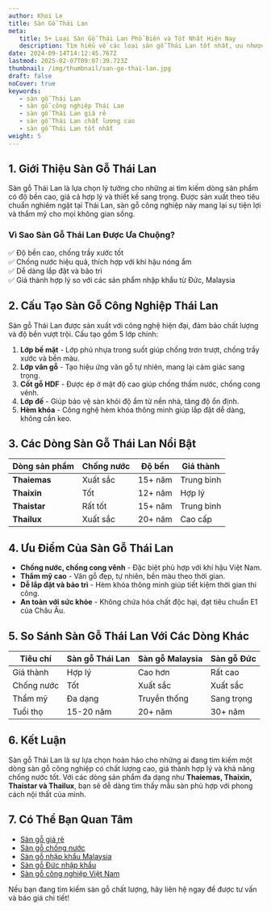 ```yaml
---
author: Khoi Le
title: Sàn Gỗ Thái Lan
meta:
   title: 5+ Loại Sàn Gỗ Thái Lan Phổ Biến và Tốt Nhất Hiện Nay
   description: Tìm hiểu về các loại sàn gỗ Thái Lan tốt nhất, ưu nhược điểm và lý do nên chọn sàn gỗ nhập khẩu từ Thái Lan.
date: 2024-09-14T14:12:45.767Z
lastmod: 2025-02-07T09:07:39.723Z
thumbnail: /img/thumbnail/san-go-thai-lan.jpg
draft: false
noCover: true
keywords:
   - sàn gỗ Thái Lan
   - sàn gỗ công nghiệp Thái Lan
   - sàn gỗ Thái Lan giá rẻ
   - sàn gỗ Thái Lan chất lượng cao
   - sàn gỗ Thái Lan tốt nhất
weight: 5
---
```


## **1. Giới Thiệu Sàn Gỗ Thái Lan**

Sàn gỗ Thái Lan là lựa chọn lý tưởng cho những ai tìm kiếm dòng sản phẩm có độ bền cao, giá cả hợp lý và thiết kế sang trọng. Được sản xuất theo tiêu chuẩn nghiêm ngặt tại Thái Lan, sàn gỗ công nghiệp này mang lại sự tiện lợi và thẩm mỹ cho mọi không gian sống.

### **Vì Sao Sàn Gỗ Thái Lan Được Ưa Chuộng?**

✅ Độ bền cao, chống trầy xước tốt  
✅ Chống nước hiệu quả, thích hợp với khí hậu nóng ẩm  
✅ Dễ dàng lắp đặt và bảo trì  
✅ Giá thành hợp lý so với các sản phẩm nhập khẩu từ Đức, Malaysia

## **2. Cấu Tạo Sàn Gỗ Công Nghiệp Thái Lan**

Sàn gỗ Thái Lan được sản xuất với công nghệ hiện đại, đảm bảo chất lượng và độ bền vượt trội. Cấu tạo gồm 5 lớp chính:

1. **Lớp bề mặt** - Lớp phủ nhựa trong suốt giúp chống trơn trượt, chống trầy xước và bền màu.
2. **Lớp vân gỗ** - Tạo hiệu ứng vân gỗ tự nhiên, mang lại cảm giác sang trọng.
3. **Cốt gỗ HDF** - Được ép ở mật độ cao giúp chống thấm nước, chống cong vênh.
4. **Lớp đế** - Giúp bảo vệ sàn khỏi độ ẩm từ nền nhà, tăng độ ổn định.
5. **Hèm khóa** - Công nghệ hèm khóa thông minh giúp lắp đặt dễ dàng, không cần keo.

## **3. Các Dòng Sàn Gỗ Thái Lan Nổi Bật**

| Dòng sản phẩm | Chống nước | Độ bền | Giá thành |
|--------------|------------|--------|----------|
| **Thaiemas**  | Xuất sắc   | 15+ năm | Trung bình |
| **Thaixin**   | Tốt        | 12+ năm | Hợp lý |
| **Thaistar**  | Rất tốt    | 15+ năm | Trung bình |
| **Thailux**   | Xuất sắc   | 20+ năm | Cao cấp |

## **4. Ưu Điểm Của Sàn Gỗ Thái Lan**

- **Chống nước, chống cong vênh** - Đặc biệt phù hợp với khí hậu Việt Nam.
- **Thẩm mỹ cao** - Vân gỗ đẹp, tự nhiên, bền màu theo thời gian.
- **Dễ lắp đặt và bảo trì** - Hèm khóa thông minh giúp tiết kiệm thời gian thi công.
- **An toàn với sức khỏe** - Không chứa hóa chất độc hại, đạt tiêu chuẩn E1 của Châu Âu.

## **5. So Sánh Sàn Gỗ Thái Lan Với Các Dòng Khác**

| Tiêu chí        | Sàn gỗ Thái Lan | Sàn gỗ Malaysia | Sàn gỗ Đức |
|----------------|----------------|----------------|------------|
| Giá thành      | Hợp lý         | Cao hơn       | Rất cao    |
| Chống nước    | Tốt            | Xuất sắc      | Xuất sắc   |
| Thẩm mỹ       | Đa dạng        | Truyền thống  | Sang trọng |
| Tuổi thọ      | 15-20 năm      | 20+ năm       | 30+ năm    |

## **6. Kết Luận**

Sàn gỗ Thái Lan là sự lựa chọn hoàn hảo cho những ai đang tìm kiếm một dòng sàn gỗ công nghiệp có chất lượng cao, giá thành hợp lý và khả năng chống nước tốt. Với các dòng sản phẩm đa dạng như **Thaiemas, Thaixin, Thaistar và Thailux**, bạn sẽ dễ dàng tìm thấy mẫu sàn phù hợp với phong cách nội thất của mình.

## **7. Có Thể Bạn Quan Tâm**

- [Sàn gỗ giá rẻ](/san-go-cong-nghiep/san-go-gia-re/)  
- [Sàn gỗ chống nước](/san-go-cong-nghiep/san-go-chiu-nuoc/)  
- [Sàn gỗ nhập khẩu Malaysia](/san-go-cong-nghiep/kho-san-go-malaysia/)  
- [Sàn gỗ Đức nhập khẩu](/san-go-cong-nghiep/san-go-duc-nhap-khau/)  
- [Sàn gỗ công nghiệp Việt Nam](/san-go-cong-nghiep/san-go-viet-nam/)  

Nếu bạn đang tìm kiếm sàn gỗ chất lượng, hãy liên hệ ngay để được tư vấn và báo giá chi tiết!
